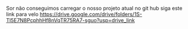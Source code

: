 Sor não conseguimos carregar o nosso projeto atual no git hub siga este link para velo 
https://drive.google.com/drive/folders/1S-Tl5E7N8PcphhHf8nVqTR75RA7-sguo?usp=drive_link

